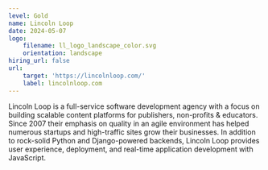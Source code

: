 ```yaml
---
level: Gold
name: Lincoln Loop
date: 2024-05-07
logo:
    filename: ll_logo_landscape_color.svg
    orientation: landscape
hiring_url: false
url:
    target: 'https://lincolnloop.com/'
    label: lincolnloop.com
---
```

Lincoln Loop is a full-service software development agency with a focus on building scalable content platforms for publishers, non-profits & educators. Since 2007 their emphasis on quality in an agile environment has helped numerous startups and high-traffic sites grow their businesses. In addition to rock-solid Python and Django-powered backends, Lincoln Loop provides user experience, deployment, and real-time application development with JavaScript.



